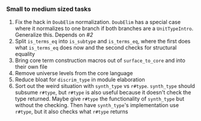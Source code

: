 ### Small to medium sized tasks

1. Fix the hack in `DoubElim` normalization. `DoubElim` has a special case where it normalizes to one branch if both branches are a `UnitTypeIntro`. Generalize this. Depends on *#2*
2. Split `is_terms_eq` into `is_subtype` and `is_terms_eq`, where the first does what `is_terms_eq` does now and the second checks for structural equality
3. Bring core term construction macros out of `surface_to_core` and into their own file
4. Remove universe levels from the core language
5. Reduce bloat for `discrim_type` in module elaboration
6. Sort out the weird situation with `synth_type` vs `r#type`. `synth_type` should subsume `r#type`, but `r#type` is also useful because it doesn't check the type returned. Maybe give `r#type` the functionality of `synth_type` but without the checking. Then have `synth_type`'s implementation use `r#type`, but it also checks what `r#type` returns